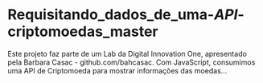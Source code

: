 # Requisitando_dados_de_uma-_API_-criptomoedas_master
Este projeto faz parte de um Lab da Digital Innovation One, apresentado pela Barbara Casac - github.com/bahcasac. Com JavaScript, consumimos uma API de Criptomoeda para mostrar informações das moedas...

